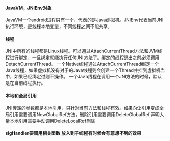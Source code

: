 
#### JavaVM，JNIEnv对象
JavaVM一个android进程只有一个，代表的是Java虚拟机。JNIEnv代表当前JNI执行环境，是线程本地变量，不同线程之间不能共享。

#### 线程
JNI中所有的线程都是Linux线程。可以通过AttachCurrentThread方法和JVM线程进行绑定，一旦绑定就能执行任何JNI方法了。绑定的线程退出之前必须调用DetachCurrentThread。
一个Native线程通过AttachCurrentThread绑定一个Java线程，如果虚拟机没有对于的Java线程则会创建一个Thread并挂到虚拟机当中，如果已经绑定过则不操作。
一个Java线程在调用一个JNI方法的时候，默认是在当前线程执行。

#### 本地和全局引用
JNI传递的参数都是本地引用，只针对当前方法和线程有效。如果向让引用变成全局引用需要调用NewGlobalRef方法，删除引用需要调用DeleteGlobalRef
声明大量本地引用需要手动调用DeleteLocalRef删除

#### sigHandler要调用相关函数 放入到子线程有时候会有意想不到的效果
